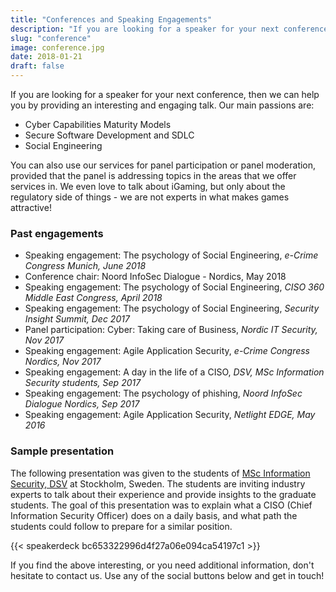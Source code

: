 ```yaml
---
title: "Conferences and Speaking Engagements"
description: "If you are looking for a speaker for your next conference, then we can help you by providing an interesting and engaging talk."
slug: "conference"
image: conference.jpg
date: 2018-01-21
draft: false
---
```


If you are looking for a speaker for your next conference, then we can help you by providing an interesting and engaging talk. Our main passions are:

* Cyber Capabilities Maturity Models
* Secure Software Development and SDLC
* Social Engineering

You can also use our services for panel participation or panel moderation, provided that the panel is addressing topics in the areas that we offer services in. We even love to talk about iGaming, but only about the regulatory side of things - we are not experts in what makes games attractive!

### Past engagements

* Speaking engagement: The psychology of Social Engineering, _e-Crime Congress Munich, June 2018_
* Conference chair: Noord InfoSec Dialogue - Nordics, May 2018
* Speaking engagement: The psychology of Social Engineering, _CISO 360 Middle East Congress, April 2018_
* Speaking engagement: The psychology of Social Engineering, _Security Insight Summit, Dec 2017_
* Panel participation: Cyber: Taking care of Business, _Nordic IT Security, Nov 2017_
* Speaking engagement: Agile Application Security, _e-Crime Congress Nordics, Nov 2017_
* Speaking engagement: A day in the life of a CISO, _DSV, MSc Information Security students, Sep 2017_
* Speaking engagement: The psychology of phishing, _Noord InfoSec Dialogue Nordics, Sep 2017_
* Speaking engagement: Agile Application Security, _Netlight EDGE, May 2016_

### Sample presentation

The following presentation was given to the students of [MSc Information Security, DSV](http://dsv.su.se/en/education/courses-and-programmes/masters/information-security-120-credits) at Stockholm, Sweden. The students are inviting industry experts to talk about their experience and provide insights to the graduate students. The goal of this presentation was to explain what a CISO (Chief Information Security Officer) does on a daily basis, and what path the students could follow to prepare for a similar position.

{{< speakerdeck bc653322996d4f27a06e094ca54197c1 >}}

If you find the above interesting, or you need additional information, don't hesitate to contact us. Use any of the social buttons below and get in touch!